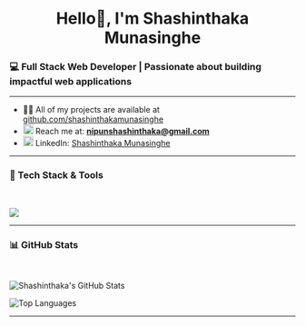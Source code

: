 <h1 align="center">Hello👋, I'm Shashinthaka Munasinghe</h1>
<h3>💻 Full Stack Web Developer | Passionate about building impactful web applications</h3>

---

- 👨‍💻 All of my projects are available at [github.com/shashinthakamunasinghe](https://github.com/shashinthakamunasinghe)
- <img src="https://img.icons8.com/color/48/000000/gmail-new.png" alt="Gmail" width="18" height="18"/> Reach me at: **nipunshashinthaka@gmail.com**
- <img src="https://cdn.jsdelivr.net/gh/devicons/devicon/icons/linkedin/linkedin-original.svg" alt="LinkedIn" width="18" height="18"/> LinkedIn: [Shashinthaka Munasinghe](https://www.linkedin.com/in/shashinthaka-munasinghe-2b366a366/)

---

### 🚀 Tech Stack & Tools
<br>
<p>
  <a href="https://skillicons.dev">
    <img src="https://skillicons.dev/icons?i=git,github,c,html,css,javascript,typescript,php,java,python,mysql,firebase,react,tailwind,nextjs,nodejs&perline=14" />
  </a>
</p>

---

### 📊 GitHub Stats
<br>

![Shashinthaka's GitHub Stats](https://github-readme-stats.vercel.app/api?username=shashinthakamunasinghe&show_icons=true&theme=radical)

![Top Languages](https://github-readme-stats.vercel.app/api/top-langs/?username=shashinthakamunasinghe&layout=compact&theme=radical)

---


